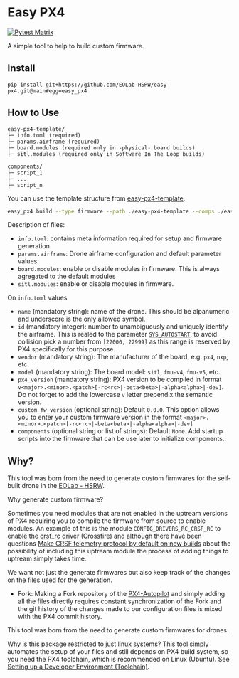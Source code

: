 # Easy PX4

[![Pytest Matrix](https://github.com/EOLab-HSRW/easy-px4/actions/workflows/test.yml/badge.svg)](https://github.com/EOLab-HSRW/easy-px4/actions/workflows/test.yml)


A simple tool to help to build custom firmware.

## Install

```
pip install git+https://github.com/EOLab-HSRW/easy-px4.git@main#egg=easy_px4
```

## How to Use

```text
easy-px4-template/
├─ info.toml (required)
├─ params.airframe (required)
├─ board.modules (required only in -physical- board builds)
├─ sitl.modules (required only in Software In The Loop builds)

components/
├─ script_1
├─ ...
├─ script_n
```

You can use the template structure from [easy-px4-template](https://github.com/EOLab-HSRW/easy-px4-template).


```sh
easy_px4 build --type firmware --path ./easy-px4-template --comps ./easy-px4-template/components/
```


Description of files:
- `info.toml`: contains meta information required for setup and firmware generation.
- `params.airframe`: Drone airframe configuration and default parameter values.
- `board.modules`: enable or disable modules in firmware. This is always agregated to the default modules
- `sitl.modules`: enable or disable modules in firmware.

On `info.toml` values
- `name` (mandatory string): name of the drone. This should be alpanumeric and underscore is the only allowed symbol.
- `id` (mandatory integer): number to unambiguously and uniquely identify the airframe. This is realed to the parameter [`SYS_AUTOSTART`](https://docs.px4.io/main/en/advanced_config/parameter_reference.html#SYS_AUTOSTART), to avoid collision pick a number from `[22000, 22999]` as this range is reserved by PX4 specifically for this purpose.
- `vendor` (mandatory string): The manufacturer of the board, e.g. `px4`, `nxp`, etc.
- `model` (mandatory string): The board model: `sitl`, `fmu-v4`, `fmu-v5`, etc.
- `px4_version` (mandatory string): PX4 version to be compiled in format `v<major>.<minor>.<patch>[-rc<rc>|-beta<beta>|-alpha<alpha>|-dev]`. Do not forget to add the lowercase `v` letter prependix the semantic version.
- `custom_fw_version` (optional string): Default `0.0.0`. This option allows you to enter your custom firmware version in the format `<major>.<minor>.<patch>[-rc<rc>|-beta<beta>|-alpha<alpha>|-dev]`
- `components` (optional string or list of strings): Default `None`. Add startup scripts into the firmware that can be use later to initialize components.:

## Why?

This tool was born from the need to generate custom firmwares for the self-built drone in the [EOLab - HSRW](https://drones.eolab.de/).

Why generate custom firmware? 

Sometimes you need modules that are not enabled in the uptream versions of PX4 requiring you to compile the firmware from source to enable modules. An example of this is the module `CONFIG_DRIVERS_RC_CRSF_RC` to enable the [crsf_rc](https://docs.px4.io/main/en/modules/modules_driver_radio_control.html#crsf-rc) driver (Crossfire) and although there have been questions [Make CRSF telemetry protocol by default on new builds](https://github.com/PX4/PX4-Autopilot/issues/23829) about the possibility of including this uptream module the process of adding things to uptream simply takes time.

We want not just the generate firmwares but also keep track of the changes on the files used for the generation.
- Fork: Making a Fork repository of the [PX4-Autopilot](https://github.com/PX4/PX4-Autopilot) and simply adding all the files directly requires constant synchronization of the Fork and the git history of the changes made to our configuration files is mixed with the PX4 commit history.

This tool was born from the need to generate custom firmwares for drones.

Why is this package restricted to just linux systems?
This tool simply automates the setup of your files and still depends on PX4 build system, so you need the PX4 toolchain, which is recommended on Linux (Ubuntu). See [Setting up a Developer Environment (Toolchain)](https://docs.px4.io/main/en/dev_setup/dev_env.html).

